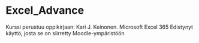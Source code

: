 # Excel_Advance
Kurssi perustuu oppikirjaan: Kari J. Keinonen. Microsoft Excel 365 Edistynyt käyttö, josta se on siirretty Moodle-ympäristöön

